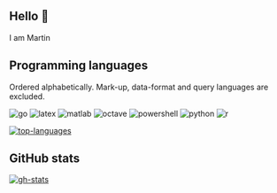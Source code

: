 ## Hello 👋

I am Martin

## Programming languages

Ordered alphabetically. Mark-up, data-format and query languages are excluded.

![go](https://img.shields.io/badge/Go-00ADD8?style=for-the-badge&logo=go&logoColor=white) ![latex](https://img.shields.io/badge/LaTeX-008080?style=for-the-badge&logo=latex&logoColor=white) ![matlab](https://img.shields.io/badge/MATLAB-3363FF?style=for-the-badge) ![octave](https://img.shields.io/badge/Octave-0790C0?style=for-the-badge&logo=octave&logoColor=white) ![powershell](https://img.shields.io/badge/PowerShell-5391FE?style=for-the-badge&logo=powershell&logoColor=white) ![python](https://img.shields.io/badge/Python-3776AB?style=for-the-badge&logo=python&logoColor=white) ![r](https://img.shields.io/badge/R-276DC3?style=for-the-badge&logo=r&logoColor=white)

[![top-languages](https://github-readme-stats.vercel.app/api/top-langs/?username=ChristoWolf&layout=compact&theme=monokai&langs_count=10)](https://github.com/anuraghazra/github-readme-stats)

## GitHub stats

[![gh-stats](https://github-readme-stats.vercel.app/api?username=mr2cef&theme=monokai&count_private=true&show_icons=true&include_all_commits=true)](https://github.com/anuraghazra/github-readme-stats)
